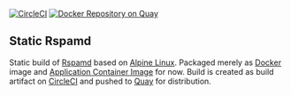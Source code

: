 [![CircleCI](https://circleci.com/gh/fatalbanana/static-rspamd/tree/master.svg?style=svg)](https://circleci.com/gh/fatalbanana/static-rspamd/tree/master)
[![Docker Repository on Quay](https://quay.io/repository/fatalbanana/rspamd/status "Docker Repository on Quay")](https://quay.io/repository/fatalbanana/rspamd)

## Static Rspamd

Static build of [Rspamd](https://rspamd.com) based on [Alpine Linux](https://alpinelinux.org/). Packaged merely as [Docker](https://www.docker.com/) image and [Application Container Image](https://github.com/appc/spec) for now. Build is created as build artifact on [CircleCI](https://circleci.com/) and pushed to [Quay](https://quay.io/repository/fatalbanana/rspamd) for distribution.
